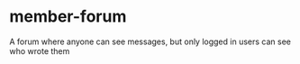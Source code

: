 # member-forum
A forum where anyone can see messages, but only logged in users can see who wrote them
